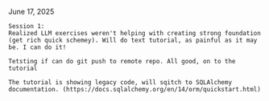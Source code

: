 June 17, 2025

    Session 1:
    Realized LLM exercises weren't helping with creating strong foundation (get rich quick schemey). Will do text tutorial, as painful as it may be. I can do it!

    Tetsting if can do git push to remote repo. All good, on to the tutorial

    The tutorial is showing legacy code, will sqitch to SQLAlchemy documentation. (https://docs.sqlalchemy.org/en/14/orm/quickstart.html)